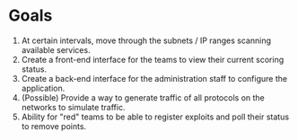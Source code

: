 # Goals
1. At certain intervals, move through the subnets / IP ranges scanning available services.
2. Create a front-end interface for the teams to view their current scoring status.
2. Create a back-end interface for the administration staff to configure the application.
3. (Possible) Provide a way to generate traffic of all protocols on the networks to simulate traffic.
4. Ability for "red" teams to be able to register exploits and poll their status to remove points.